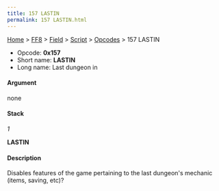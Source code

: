 ```yaml
---
title: 157 LASTIN
permalink: 157 LASTIN.html
---
```


[Home](../../../../Main%20Page.md) > [FF8](../../../../FF8.md) > [Field](../../../Field.md) > [Script](../../Script.md) > [Opcodes](../Opcodes.md) > 157 LASTIN

-   Opcode: **0x157**
-   Short name: **LASTIN**
-   Long name: Last dungeon in

#### Argument

none

#### Stack

  
*1*

**LASTIN**

#### Description

Disables features of the game pertaining to the last dungeon's mechanic
(items, saving, etc)?
